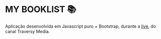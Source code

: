 # MY BOOKLIST 📚

Aplicação desenvolvida em Javascript puro + Bootstrap, durante a [live](https://www.youtube.com/watch?v=JaMCxVWtW58), do canal Traversy Media.<br/>


